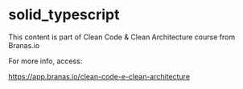 # solid_typescript

This content is part of Clean Code & Clean Architecture course from Branas.io

For more info, access: 

https://app.branas.io/clean-code-e-clean-architecture

